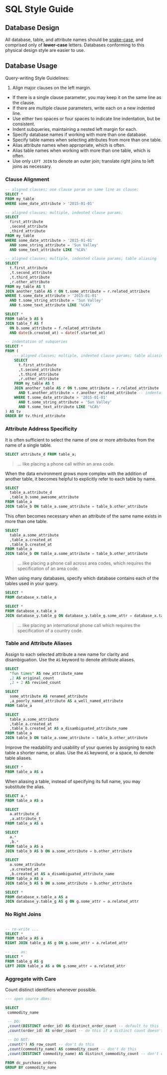 # SQL Style Guide

## Database Design

All database, table, and attribute names should be [snake-case](https://en.wikipedia.org/wiki/Snake_case), and comprised only of **lower-case** letters. Databases conforming to this physical design style are easier to use.

## Database Usage

Query-writing Style Guidelines:

 1. Align major clauses on the left margin.
 + If there is a single clause parameter, you may keep it on the same line as the clause.
 + If there are multiple clause parameters, write each on a new indented line.
 + Use either two spaces or four spaces to indicate line indentation, but be consistent.
 + Indent subqueries, maintaining a nested left margin for each.
 + Specify database names if working with more than one database.
 + Specify table names when selecting attributes from more than one table.
 + Alias attribute names when appropriate, which is often.
 + Alias table names when working with more than one table, which is often.
 + Use only `LEFT JOIN` to denote an outer join; translate right joins to left joins as necessary.

### Clause Alignment

```` sql
-- aligned clauses; one clause param on same line as clause:
SELECT *
FROM my_table
WHERE some_date_attribute > '2015-01-01'
````

```` sql
-- aligned clauses; multiple, indented clause params:
SELECT
  first_attribute
  ,second_attribute
  ,third_attribute
FROM my_table
WHERE some_date_attribute > '2015-01-01'
  AND some_string_attribute = 'Sun Valley'
  AND some_text_attribute LIKE '%CA%'
````

```` sql
-- aligned clauses; multiple, indented clause params; table aliasing
SELECT
  t.first_attribute
  ,t.second_attribute
  ,t.third_attribute
  ,r.other_attribute
FROM my_table AS t
JOIN another_table AS r ON t.some_attribute = r.related_attribute
WHERE t.some_date_attribute > '2015-01-01'
  AND t.some_string_attribute = 'Sun Valley'
  AND t.some_text_attribute LIKE '%CA%'
````

```` sql
SELECT *
FROM table_b AS b
JOIN table_f AS f
  ON b.some_attribute = f.related_attribute
  AND date(b.created_at) = date(f.started_at)
````

```` sql
-- indentation of subqueries
SELECT *
FROM (
    -- aligned clauses; multiple, indented clause params; table aliasing
    SELECT
      t.first_attribute
      ,t.second_attribute
      ,t.third_attribute
      ,r.other_attribute
    FROM my_table AS t
    JOIN another_table AS r ON t.some_attribute = r.related_attribute
      AND t.another_attribute = r.another_related_attribute -- indentation of multiple join conditions
    WHERE t.some_date_attribute > '2015-01-01'
      AND t.some_string_attribute = 'Sun Valley'
      AND t.some_text_attribute LIKE '%CA%'
) AS tv
ORDER BY tv.third_attribute
````

### Attribute Address Specificity

It is often sufficient to select the name of one or more attributes from the name of a single table.

````sql
SELECT attribute_d FROM table_a;
````
> ... like placing a phone call within an area code.

When the data environment grows more complex with the addition of another table, it becomes helpful to explicitly refer to each table by name.

```` sql
SELECT
  table_a.attribute_d
  ,table_b.some_awesome_attribute
FROM table_a
JOIN table_b ON table_a.some_attribute = table_b.other_attribute
````

This often becomes necessary when an attribute of the same name exists in more than one table.

```` sql
SELECT
  table_a.some_attribute
  ,table_a.created_at
  ,table_b.created_at
FROM table_a
JOIN table_b ON table_a.some_attribute = table_b.other_attribute
````

> ... like placing a phone call across area codes, which requires the specification of an area code.

When using many databases, specify which database contains each of the tables used in your query.

```` sql
SELECT *
FROM database_x.table_a
````

```` sql
SELECT *
FROM database_x.table_a
JOIN database_y.table_g ON database_y.table_g.some_attr = database_x.table_a.related_attr
````

> ... like placing an international phone call which requires the specification of a country code.

### Table and Attribute Aliases

Assign to each selected attribute a new name for clarity and disambiguation. Use the `AS` keyword to denote attribute aliases.

```` sql
SELECT
  "fun times" AS new_attribute_name
  ,2 AS original_count
  ,2 + 2 AS revised_count
````

```` sql
SELECT
  some_attribute AS renamed_attribute
  ,a_poorly_named_attribute AS a_well_named_attribute
FROM table_a
````

```` sql
SELECT
  table_a.some_attribute
  ,table_a.created_at
  ,table_b.created_at AS a_disambiguated_attribute_name
FROM table_a
JOIN table_b ON table_a.some_attribute = table_b.other_attribute
````

Improve the readability and usability of your queries by assigning to each table a shorter name, or alias.
Use the `AS` keyword, or a space, to denote table aliases.

```` sql
SELECT *
FROM table_a AS a
````

When aliasing a table, instead of specifying its full name,
 you may substitute the alias.

```` sql
SELECT a.*
FROM table_a AS a
````

```` sql
SELECT
  a.attribute_d
  ,a.attribute_t
FROM table_a AS a
````

```` sql
SELECT
  a.*
  ,b.*
FROM table_a AS a
JOIN table_b AS b ON a.some_attribute = b.other_attribute
````

```` sql
SELECT
  a.some_attribute
  ,a.created_at
  ,b.created_at AS a_disambiguated_attribute_name
FROM table_a AS a
JOIN table_b AS b ON a.some_attribute = b.other_attribute
````

```` sql
SELECT *
FROM database_x.table_a AS a
JOIN database_y.table_g AS g ON g.some_attr = a.related_attr
````

### No Right Joins

```` sql

-- re-write ...
SELECT *
FROM table_a AS a
RIGHT JOIN table_g AS g ON g.some_attr = a.related_attr

-- ... as:
SELECT *
FROM table_g AS g
LEFT JOIN table_a AS a ON g.some_attr = a.related_attr
````

### Aggregate with Care

Count distinct identifiers whenever possible.

```` sql
--- open source dbms:

SELECT
 commodity_name

 -- DO:
 ,count(DISTINCT order_id) AS distinct_order_count -- default to this
 ,count(order_id) AS order_count -- do this if a distinct count doesn't apply to the situation

 -- DO NOT:
 ,count(*) AS row_count -- don't do this
 ,count(commodity_name) AS commodity_count -- don't do this
 ,count(DISTINCT commodity_name) AS distinct_commodity_count -- don't do this

FROM dc_purchase_orders
GROUP BY commodity_name
````
